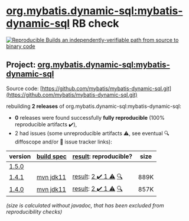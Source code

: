 [org.mybatis.dynamic-sql:mybatis-dynamic-sql](https://central.sonatype.com/artifact/org.mybatis.dynamic-sql/mybatis-dynamic-sql/1.4.1/versions) RB check
=======

[![Reproducible Builds](https://reproducible-builds.org/images/logos/rb.svg) an independently-verifiable path from source to binary code](https://reproducible-builds.org/)

## Project: [org.mybatis.dynamic-sql:mybatis-dynamic-sql](https://central.sonatype.com/artifact/org.mybatis.dynamic-sql/mybatis-dynamic-sql/1.4.1/versions)

Source code: [https://github.com/mybatis/mybatis-dynamic-sql.git](https://github.com/mybatis/mybatis-dynamic-sql.git)

rebuilding **2 releases** of org.mybatis.dynamic-sql:mybatis-dynamic-sql:
- **0** releases were found successfully **fully reproducible** (100% reproducible artifacts :heavy_check_mark:),
- 2 had issues (some unreproducible artifacts :warning:, see eventual :mag: diffoscope and/or :memo: issue tracker links):

| version | [build spec](/BUILDSPEC.md) | [result](https://reproducible-builds.org/docs/jvm/): reproducible? | size |
| -- | --------- | ------ | -- |
| [1.5.0](https://central.sonatype.com/artifact/org.mybatis.dynamic-sql/mybatis-dynamic-sql/1.5.0/pom) | | | |
| [1.4.1](https://central.sonatype.com/artifact/org.mybatis.dynamic-sql/mybatis-dynamic-sql/1.4.1/pom) | [mvn jdk11](mybatis-dynamic-sql-1.4.1.buildspec) | [result](mybatis-dynamic-sql-1.4.1.buildinfo): [2 :heavy_check_mark:  1 :warning:](mybatis-dynamic-sql-1.4.1.buildcompare) [:mag:](mybatis-dynamic-sql-1.4.1.diffoscope) | 889K |
| [1.4.0](https://central.sonatype.com/artifact/org.mybatis.dynamic-sql/mybatis-dynamic-sql/1.4.0/pom) | [mvn jdk11](mybatis-dynamic-sql-1.4.0.buildspec) | [result](mybatis-dynamic-sql-1.4.0.buildinfo): [2 :heavy_check_mark:  1 :warning:](mybatis-dynamic-sql-1.4.0.buildcompare) [:mag:](mybatis-dynamic-sql-1.4.0.diffoscope) | 857K |

<i>(size is calculated without javadoc, that has been excluded from reproducibility checks)</i>
